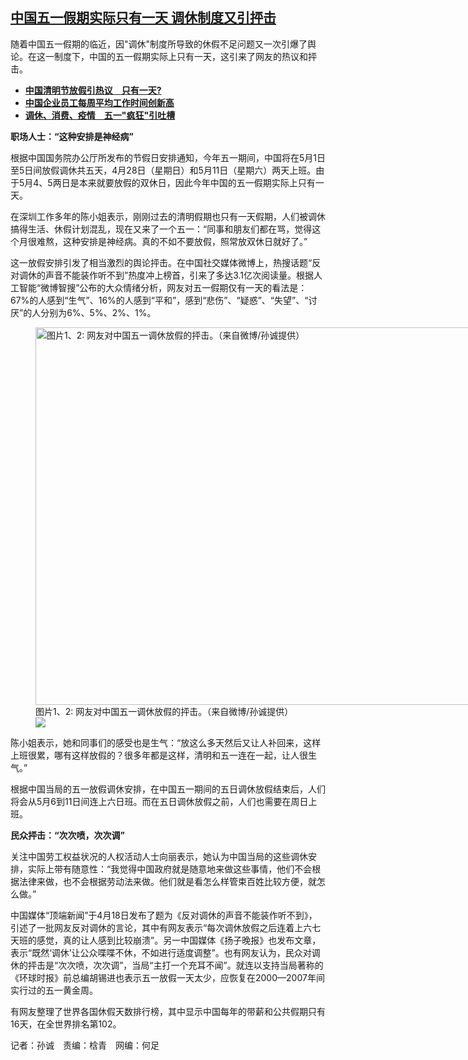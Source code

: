 <!--1713468480000-->
[中国五一假期实际只有一天 调休制度又引抨击](https://www.rfa.org/mandarin/yataibaodao/shehui/sc-04182024101607.html)
------

<p>随着中国五一假期的临近，因"<span>调休"</span><span>制度所导致的休假不足问题又一次引爆了舆论。在这一制度下，中国的五一假期实际上只有一天，这引来了网友的热议和抨击。</span></p><ul><li style="text-align: left;"><strong><a class="state-published" href="https://www.rfa.org/mandarin/yataibaodao/shehui/sc-04042024094852.html">中国清明节放假引热议　只有一天?</a></strong></li><li style="text-align: left;"><strong><a href="https://www.rfa.org/mandarin/yataibaodao/renquanfazhi/sc-12152023145213.html">中国企业员工每周平均工作时间创新高</a></strong></li><li style="text-align: left;"><strong><a href="https://www.rfa.org/mandarin/yataibaodao/huanjing/jw1-04282023130318.html">调休、消费、疫情　五一"疯狂"引吐槽</a></strong></li></ul><p><strong>职场人士：</strong><strong>“<span>这种安排是神经病</span>”</strong></p><p>根据中国国务院办公厅所发布的节假日安排通知，今年五一期间，中国将在5<span>月</span>1<span>日至</span>5<span>日间放假调休共五天，</span>4<span>月</span>28<span>日（星期日）和</span>5<span>月</span>11<span>日（星期六）两天上班。由于</span>5<span>月</span>4<span>、</span>5<span>两日是本来就要放假的双休日，因此今年中国的五一假期实际上只有一天。</span></p><p>在深圳工作多年的陈小姐表示，刚刚过去的清明假期也只有一天假期，人们被调休搞得生活、休假计划混乱，现在又来了一个五一：“<span>同事和朋友们都在骂，觉得这个月很难熬，这种安排是神经病。真的不如不要放假，照常放双休日就好了。</span>”</p><p>这一放假安排引发了相当激烈的舆论抨击。在中国社交媒体微博上，热搜话题“<span>反对调休的声音不能装作听不到</span>”<span>热度冲上榜首，引来了多达</span>3.1<span>亿次阅读量。根据人工智能</span>“<span>微博智搜</span>”<span>公布的大众情绪分析，网友对五一假期仅有一天的看法是：</span>67%<span>的人感到</span>“<span>生气</span>”<span>、</span>16%<span>的人感到</span>“<span>平和</span>”<span>，感到</span>“<span>悲伤</span>”<span>、</span>“<span>疑惑</span>”<span>、</span>“<span>失望</span>”<span>、</span>“<span>讨厌</span>”<span>的人分别为</span>6%<span>、</span>5%<span>、</span>2%<span>、</span>1%<span>。</span></p><p><span><figure class="image-richtext image-inline captioned" style="width:1074px;"><img alt="图片1、2: 网友对中国五一调休放假的抨击。（来自微博/孙诚提供）" height="604" src="https://www.rfa.org/mandarin/yataibaodao/shehui/sc-04182024101607.html/untitled-12.png/@@images/226b26d7-9ac7-42a8-a7b2-374e8b208287.png" title="Untitled-12.png" width="1074"/><figcaption class="image-caption">图片1、2: 网友对中国五一调休放假的抨击。（来自微博/孙诚提供）</figcaption><small></small><div id="zoomattribute"><a data-caption="图片1、2: 网友对中国五一调休放假的抨击。（来自微博/孙诚提供）" data-fancybox="" href="https://www.rfa.org/mandarin/yataibaodao/shehui/sc-04182024101607.html/untitled-12.png" id="single_image" title="图片1、2: 网友对中国五一调休放假的抨击。（来自微博/孙诚提供）"><img src="/++plone++rfa-resources/img/icon-zoom.png"/></a></div></figure></span></p><p>陈小姐表示，她和同事们的感受也是生气：“<span>放这么多天然后又让人补回来，这样上班很累，哪有这样放假的？很多年都是这样，清明和五一连在一起，让人很生气。</span>”</p><p>根据中国当局的五一放假调休安排，在中国五一期间的五日调休放假结束后，人们将会从5<span>月</span>6<span>到</span>11<span>日间连上六日班。而在五日调休放假之前，人们也需要在周日上班。</span></p><p><strong>民众抨击：</strong><strong>“<span>次次喷，次次调</span>”</strong></p><p>关注中国劳工权益状况的人权活动人士向丽表示，她认为中国当局的这些调休安排，实际上带有随意性：“<span>我觉得中国政府就是随意地来做这些事情，他们不会根据法律来做，也不会根据劳动法来做。他们就是看怎么样管束百姓比较方便，就怎么做。</span>”</p><p>中国媒体“<span>顶端新闻</span>”<span>于</span>4<span>月</span>18<span>日发布了题为《反对调休的声音不能装作听不到》，引述了一批网友反对调休的言论，其中有网友表示</span>“<span>每次调休放假之后连着上六七天班的感觉，真的让人感到比较崩溃</span>”<span>。另一中国媒体《扬子晚报》也发布文章，表示</span>“<span>既然</span>‘<span>调休</span>’<span>让公众喋喋不休，不如进行适度调整</span>”<span>。也有网友认为，民众对调休的抨击是</span>“<span>次次喷，次次调</span>”<span>，当局</span>“<span>主打一个充耳不闻</span>”<span>。就连以支持当局著称的《环球时报》前总编胡锡进也表示五一放假一天太少，应恢复在</span>2000—2007<span>年间实行过的五一黄金周。</span></p><p>有网友整理了世界各国休假天数排行榜，其中显示中国每年的带薪和公共假期只有16<span>天，在全世界排名第</span>102<span>。</span></p><p>记者：孙诚　<span>责编：梒青　网编：何足</span></p>

